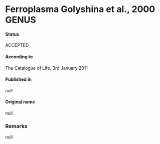 # Ferroplasma Golyshina et al., 2000 GENUS

#### Status
ACCEPTED

#### According to
The Catalogue of Life, 3rd January 2011

#### Published in
null

#### Original name
null

### Remarks
null